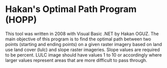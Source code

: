 # Hakan's Optimal Path Program (HOPP)
This tool was written in 2008 with Visual Basic .NET by Hakan OGUZ. The main objective of this program is to find the optimal path between two points (starting and ending points) on a given raster imagery based on land use land cover (lulc) and slope raster imageries. Slope values are required to be percent. LULC image should have values 1 to 10 or accordingly where larger values represent areas that are more difficult to pass through.


